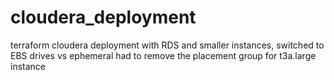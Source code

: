 # cloudera_deployment
terraform cloudera deployment with RDS and smaller instances, 
switched to EBS drives vs ephemeral
had to remove the placement group for t3a.large instance
